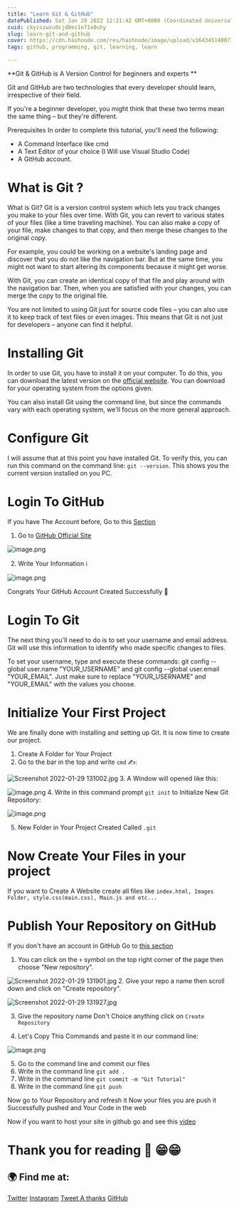 ```yaml
---
title: "Learn Git & GitHub"
datePublished: Sat Jan 29 2022 12:21:42 GMT+0000 (Coordinated Universal Time)
cuid: ckyzszwzu0cjd8es1e71x0uhy
slug: learn-git-and-github
cover: https://cdn.hashnode.com/res/hashnode/image/upload/v1643451400712/dHEknLTho.png
tags: github, programming, git, learning, learn

---
```


**Git & GitHub is A Version Control for beginners and experts **

Git and GitHub are two technologies that every developer should learn, irrespective of their field.

If you're a beginner developer, you might think that these two terms mean the same thing – but they're different.

Prerequisites
In order to complete this tutorial, you'll need the following:

- A Command Interface like cmd
- A Text Editor of your choice (I Will use Visual Studio Code)
- A GitHub account.

# What is Git ?
What is Git?
Git is a version control system which lets you track changes you make to your files over time. With Git, you can revert to various states of your files (like a time traveling machine). You can also make a copy of your file, make changes to that copy, and then merge these changes to the original copy.

For example, you could be working on a website's landing page and discover that you do not like the navigation bar. But at the same time, you might not want to start altering its components because it might get worse.

With Git, you can create an identical copy of that file and play around with the navigation bar. Then, when you are satisfied with your changes, you can merge the copy to the original file.

You are not limited to using Git just for source code files – you can also use it to keep track of text files or even images. This means that Git is not just for developers – anyone can find it helpful.

# Installing Git

In order to use Git, you have to install it on your computer. To do this, you can download the latest version on the [official website](https://git-scm.com). You can download for your operating system from the options given.

You can also install Git using the command line, but since the commands vary with each operating system, we'll focus on the more general approach.

# Configure Git
I will assume that at this point you have installed Git. To verify this, you can run this command on the command line: ```git --version```. This shows you the current version installed on you PC. 

# Login To GitHub

If you have The Account before, Go to this [Section](#heading-login-to-git)


1. Go to [GitHub Official Site](https://github.com)

![image.png](https://cdn.hashnode.com/res/hashnode/image/upload/v1643452065535/QDpb0XoaB.png)

2. Write Your Information ℹ 


![image.png](https://cdn.hashnode.com/res/hashnode/image/upload/v1643452262859/hXTytCwKS.png)

Congrats Your GitHub Account Created Successfully 🎉


# Login To Git

The next thing you'll need to do is to set your username and email address. Git will use this information to identify who made specific changes to files.

To set your username, type and execute these commands: git config --global user.name "YOUR_USERNAME" and git config --global user.email "YOUR_EMAIL". Just make sure to replace "YOUR_USERNAME" and "YOUR_EMAIL" with the values you choose.

# Initialize Your First Project

We are finally done with installing and setting up Git. It is now time to create our project.

1. Create A Folder for Your Project
2. Go to the bar in the top and write ```cmd``` ✍:

![Screenshot 2022-01-29 131002.jpg](https://cdn.hashnode.com/res/hashnode/image/upload/v1643454665349/W0-EAWmic.jpeg)
3.  A Window will opened like this:

![image.png](https://cdn.hashnode.com/res/hashnode/image/upload/v1643454700851/CixQwZJWL.png)
4. Write in this command prompt ```git init``` to Initialize New Git Repository:

![image.png](https://cdn.hashnode.com/res/hashnode/image/upload/v1643454773627/ROV30kzmd.png)

5. New Folder in Your Project Created Called ```.git```

# Now Create Your Files in your project
If you want to Create A Website create all files like ```index.html, Images Folder, style.css(main.css), Main.js and etc...```

# Publish Your Repository on GitHub
If you don't have an account in GitHub Go to [this section](#heading-login-to-github)

1. You can click on the ```+``` symbol on the top right corner of the page then choose "New repository". 

![Screenshot 2022-01-29 131901.jpg](https://cdn.hashnode.com/res/hashnode/image/upload/v1643455217216/B3q2FiL3w.jpeg)
2. Give your repo a name then scroll down and click on "Create repository".

![Screenshot 2022-01-29 131927.jpg](https://cdn.hashnode.com/res/hashnode/image/upload/v1643455223669/WjIp_ocOh.jpeg)

3. Give the repository name Don't Choice anything click on ```Create Repository ```

4. Let's Copy This Commands and paste it in our command line:

![image.png](https://cdn.hashnode.com/res/hashnode/image/upload/v1643455431071/y2tFmSmJt.png)

5. Go to the command line and commit our files
1. Write in the command line ```git add .```
2. Write in the command line ```git commit -m "Git Tutorial"```
3. Write in the command line ```git push```

Now go to Your Repository and refresh it 
Now your files you are push it Successfully pushed and Your Code in the web


Now if you want to host your site in github go and see this [video](https://www.youtube.com/watch?v=NgAy_1JEtTA)

# Thank you for reading 📖 😁😁
## 🌍 Find me at:
[Twitter](https://twitter.com/Program39300266)
[Instagram](https://www.instagram.com/mohamedehab2463/)
[Tweet A thanks](https://twitter.com/intent/tweet?text=Thank%20you%20@Program39300266%20for%20writing%20this%20helpful%20article.%0A%0A%0A%0Ahttps://programing-school.hashnode.dev/learn-git-and-github)
[GitHub](https://github.com/Programing-School)